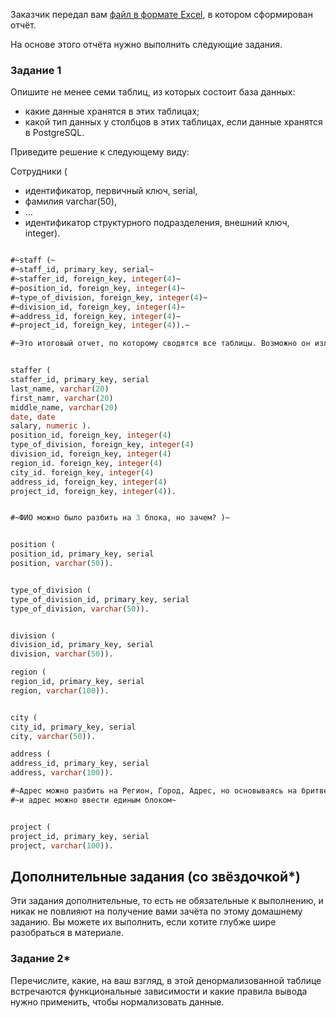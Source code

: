 
Заказчик передал вам [файл в формате Excel](https://github.com/netology-code/sdb-homeworks/blob/main/resources/hw-12-1.xlsx), в котором сформирован отчёт. 

На основе этого отчёта нужно выполнить следующие задания.

### Задание 1

Опишите не менее семи таблиц, из которых состоит база данных:

- какие данные хранятся в этих таблицах;
- какой тип данных у столбцов в этих таблицах, если данные хранятся в PostgreSQL.

Приведите решение к следующему виду:

Сотрудники (

- идентификатор, первичный ключ, serial,
- фамилия varchar(50),
- ...
- идентификатор структурного подразделения, внешний ключ, integer).

```sql

#~staff (~
#~staff_id, primary_key, serial~
#~staffer_id, foreign_key, integer(4)~
#~position_id, foreign_key, integer(4)~
#~type_of_division, foreign_key, integer(4)~
#~division_id, foreign_key, integer(4)~
#~address_id, foreign_key, integer(4)~
#~project_id, foreign_key, integer(4)).~

#~Это итоговый отчет, по которому сводятся все таблицы. Возможно он излишний,  и все это можно было сформировать на базе таблицы staffer~


staffer (
staffer_id, primary_key, serial
last_name, varchar(20)
first_namr, varchar(20)
middle_name, varchar(20)
date, date
salary, numeric ).
position_id, foreign_key, integer(4)
type_of_division, foreign_key, integer(4)
division_id, foreign_key, integer(4)
region_id. foreign_key, integer(4)
city_id. foreign_key, integer(4)
address_id, foreign_key, integer(4)
project_id, foreign_key, integer(4)).


#~ФИО можно было разбить на 3 блока, но зачем? )~


position (
position_id, primary_key, serial
position, varchar(50)). 


type_of_division (
type_of_division_id, primary_key, serial
type_of_division, varchar(50)).


division (
division_id, primary_key, serial
division, varchar(50)).

region (
region_id, primary_key, serial
region, varchar(100)).


city (
city_id, primary_key, serial
city, varchar(50)).

address (
address_id, primary_key, serial
address, varchar(100)).

#~Адрес можно разбить на Регион, Город, Адрес, но основываясь на бритве Оккама, зачем плодить множества, есть всего в компании три филиала,~
#~и адрес можно ввести единым блоком~


project (
project_id, primary_key, serial
project, varchar(100)).

```





## Дополнительные задания (со звёздочкой*)
Эти задания дополнительные, то есть не обязательные к выполнению, и никак не повлияют на получение вами зачёта по этому домашнему заданию. Вы можете их выполнить, если хотите глубже шире разобраться в материале.


### Задание 2*

Перечислите, какие, на ваш взгляд, в этой денормализованной таблице встречаются функциональные зависимости и какие правила вывода нужно применить, чтобы нормализовать данные.

